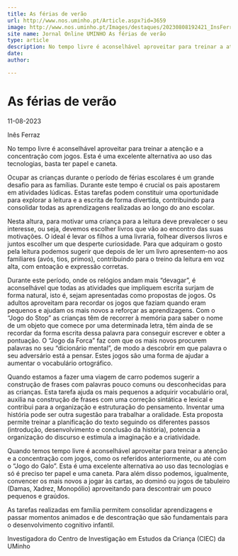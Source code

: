 ```yaml
---
title: As férias de verão
url: http://www.nos.uminho.pt/Article.aspx?id=3659
image: http://www.nos.uminho.pt/Images/destaques/20230808192421_InsFerraz.jpg
site name: Jornal Online UMINHO As férias de verão
type: article
description: No tempo livre é aconselhável aproveitar para treinar a atenção e a concentração com jogos. Esta é uma excelente alternativa ao uso das tecnologias, basta ter papel e caneta.
date: 
author: 

---
```

# As férias de verão


11-08-2023

Inês Ferraz

No tempo livre é aconselhável aproveitar para treinar a atenção e a concentração com jogos. Esta é uma excelente alternativa ao uso das tecnologias, basta ter papel e caneta.

Ocupar as crianças durante o período de férias escolares é um grande desafio para as famílias. Durante este tempo é crucial os pais apostarem em atividades lúdicas. Estas tarefas podem constituir uma oportunidade para explorar a leitura e a escrita de forma divertida, contribuindo para consolidar todas as aprendizagens realizadas ao longo do ano escolar.

Nesta altura, para motivar uma criança para a leitura deve prevalecer o seu interesse, ou seja, devemos escolher livros que vão ao encontro das suas motivações. O ideal é levar os filhos a uma livraria, folhear diversos livros e juntos escolher um que desperte curiosidade. Para que adquiram o gosto pela leitura podemos sugerir que depois de ler um livro apresentem-no aos familiares (avós, tios, primos), contribuindo para o treino da leitura em voz alta, com entoação e expressão corretas.

Durante este período, onde os relógios andam mais “devagar”, é aconselhável que todas as atividades que impliquem escrita surjam de forma natural, isto é, sejam apresentadas como propostas de jogos. Os adultos aproveitam para recordar os jogos que faziam quando eram pequenos e ajudam os mais novos a reforçar as aprendizagens. Com o “Jogo do Stop” as crianças têm de recorrer à memória para saber o nome de um objeto que comece por uma determinada letra, têm ainda de se recordar da forma escrita dessa palavra para conseguir escrever e obter a pontuação. O “Jogo da Forca” faz com que os mais novos procurem palavras no seu “dicionário mental”, de modo a descobrir em que palavra o seu adversário está a pensar. Estes jogos são uma forma de ajudar a aumentar o vocabulário ortográfico.

Quando estamos a fazer uma viagem de carro podemos sugerir a construção de frases com palavras pouco comuns ou desconhecidas para as crianças. Esta tarefa ajuda os mais pequenos a adquirir vocabulário oral, auxilia na construção de frases com uma correção sintática e lexical e contribui para a organização e estruturação do pensamento. Inventar uma história pode ser outra sugestão para trabalhar a oralidade. Esta proposta permite treinar a planificação do texto seguindo os diferentes passos (introdução, desenvolvimento e conclusão da história), potencia a organização do discurso e estimula a imaginação e a criatividade.

Quando temos tempo livre é aconselhável aproveitar para treinar a atenção e a concentração com jogos, como os referidos anteriormente, ou até com o “Jogo do Galo”. Esta é uma excelente alternativa ao uso das tecnologias e só é preciso ter papel e uma caneta. Para além disso podemos, igualmente, convencer os mais novos a jogar às cartas, ao dominó ou jogos de tabuleiro (Damas, Xadrez, Monopólio) aproveitando para descontrair um pouco pequenos e graúdos.

As tarefas realizadas em família permitem consolidar aprendizagens e passar momentos animados e de descontração que são fundamentais para o desenvolvimento cognitivo infantil.  

Investigadora do Centro de Investigação em Estudos da Criança (CIEC) da UMinho

